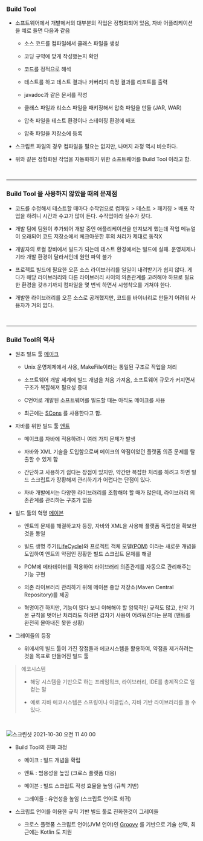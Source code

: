 

### Build Tool

- 소프트웨어에서 개발에서의 대부분의 작업은 정형화되어 있음, 자바 어플리케이션을 예로 들면 다음과 같음

  - 소스 코드를 컴파일해서 클래스 파일을 생성

    

  - 코딩 규약에 맞게 작성했는지 확인

    

  - 코드를 정적으로 해석

    

  - 테스트를 하고 테스트 결과나 커버리지 측정 결과를 리포트를 출력

    

  - javadoc과 같은 문서를 작성

    

  - 클래스 파일과 리소스 파일을 패키징해서 압축 파일을 만듦 (JAR,  WAR)

    

  - 압축 파일을 테스트 환경이나 스테이징 환경에 배포

    

  - 압축 파일을 저장소에 등록

    

- 스크립트 파일의 경우 컴파일을 필요는 없지만, 나머지 과정 역시 비슷하다.

  

- 위와 같은 정형화된 작업을 자동화하기 위한 소프트웨어를 Build Tool 이라고 함.



<br>

***

### Build Tool 을 사용하지 않았을 때의 문제점

- 코드를 수정해서 테스트할 때마다 수작업으로 컴파일 > 테스트 > 패키징 > 배포 작업을 하려니 시간과 수고가 많이 든다. 수작업이라 실수가 잦다.

  

- 개발 팀에 팀원이 추가되어 개발 중인 애플리케이션을 만져보게 했는데 작업 메뉴얼이 오래되어 코드 저장소에서 체크아웃한 후의 처리가 제대로 동작X 

  

- 개발자의 로컬 장비에서 빌드가 되는데 테스트 환경에서는 빌드에 실패. 운영체제나 기타 개발 환경이 달라서인데 원인 파악 불가

  

- 프로젝트 빌드에 필요한 오픈 소스 라이브러리를 일일이 내려받기가 쉽지 않다. 게다가 해당 라이브러리와 다른 라이브러리 사이의 의존관계를 고려해야 하므로 필요한 환경을 갖추기까지 컴파일을 몇 번씩 하면서 시행착오를 거쳐야 한다.

  

- 개발한 라이브러리를 오픈 소스로 공개했지만, 코드를 바이너리로 만들기 어려워 사용자가 거의 없다.



<br>

***

### Build Tool의 역사

- 원조 빌드 툴 [메이크](https://www.gnu.org/software/make/)

  - Unix 운영체제에서 사용,  MakeFile이라는 통일된 구조로 작업을 처리

    

  - 소프트웨어 개발 세계에 빌드 개념을 처음 가져옴, 소프트웨어 규모가 커지면서 구조가 복잡해져 필요성 증대

    

  - C언어로 개발된 소프트웨어를 빌드할 때는 아직도 메이크를 사용

    

  - 최근에는 [SCons](www.scons.org) 를 사용한다고 함.



- 자바를 위한 빌드 툴 [앤트](http://ant.apache.org)

  - 메이크를 자바에 적용하려니 여러 가지 문제가 발생

    

  - 자바와 XML 기술을 도입함으로써 메이크의 약점이었던 플랫폼 의존 문제를 탈출할 수 있게 함

    

  - 간단하고 사용하기 쉽다는 장점이 있지만, 약간만 복잡한 처리를 하려고 하면 빌드 스크립트가 장황해져 관리하기가 어렵다는 단점이 있다.

    

  - 자바 개발에서는 다양한 라이브러리를 조합해야 할 때가 많은데, 라이브러리 의존관계를 관리하는 구조가 없음



- 빌드 툴의 혁명 [메이븐](http://maven.apache.org)

  - 엔트의 문제를 해결하고자 등장, 자바와 XML을 사용해 플랫폼 독립성을 확보한 것을 동일

    

  - 빌드 생명 주기([LifeCycle](https://m.blog.naver.com/PostView.naver?isHttpsRedirect=true&blogId=fltltmxjs&logNo=80191882634))와 프로젝트 객체 모델([POM](https://cornswrold.tistory.com/51)) 이라는 새로운 개념을 도입하여 앤트의 약점인 장황한 빌드 스크립트 문제를 해결

    

  - POM에 메타데이터를 적용하여 라이브러리 의존관계를 자동으로 관리해주는 기능 구현

    

  - 의존 라이브러리 관리하기 위해 메이븐 중앙 저장소(Maven Central Repository)를 제공

    

  - 혁명이긴 하지만, 기능이 많다 보니 이해해야 할 암묵적인 규칙도 많고, 만약 기본 규칙을 벗어난 처리라도 하려면 갑자기 사용이 어려워진다는 문제 (앤트를 완전히 몰아내진 못한 상황)



- 그레이들의 등장
  - 위에서의 빌드 툴이 가진 장점들과 에코시스템을 활용하여, 약점을 제거하려는 것을 목표로 만들어진 빌드 툴



> 에코시스템
>
> - 해당 시스템을 기반으로 하는 프레임워크, 라이브러리, IDE를 총제적으로 일컫는 말
>
>   
>
> - 예로 자바 에코시스템은 스프링이나 이클립스, 자바 기반 라이브러리를 들 수 있다.



<br>



![스크린샷 2021-10-30 오전 11 40 00](https://user-images.githubusercontent.com/50399804/140003045-bf6f79b1-c786-4848-8a70-308a267e99fc.png)

- Build Tool의 진화 과정

  - 메이크 : 빌드 개념을 확립

  

  - 앤트 : 범용성을 높임 (크로스 플랫폼 대응)

  

  - 메이븐 : 빌드 스크립트 작성 효율을 높임 (규칙 기반)

  

  - 그레이들 : 유연성을 높임 (스크립트 언어로 회귀)



- 스크립트 언어를 이용한 규칙 기반 빌드 툴로 진화한것이 그레이들
  - 크로스 플랫폼 스크립트 언어(JVM 언어)인 [Groovy](http://www.groovy-lang.org/) 를 기반으로 기술 선택, 최근에는 Kotlin 도 지원